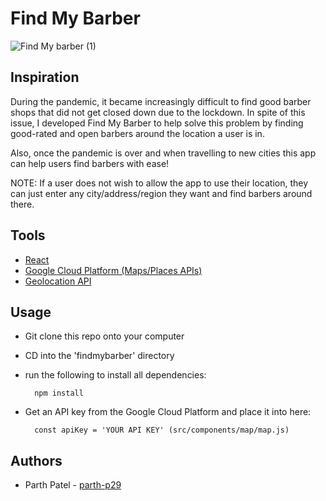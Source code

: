 # Find My Barber

![Find My barber (1)](https://user-images.githubusercontent.com/69891859/116495400-cf245380-a870-11eb-9ada-532e95160dfe.gif)

## Inspiration

During the pandemic, it became increasingly difficult to find good barber shops that did not get closed down due to the lockdown. In spite of this issue, I developed Find My Barber to help solve this problem by finding good-rated and open barbers around the location a user is in.

Also, once the pandemic is over and when travelling to new cities this app can help users find barbers with ease!

NOTE: If a user does not wish to allow the app to use their location, they can just enter any city/address/region they want and find barbers around there.

## Tools

- [React](https://reactjs.org/)
- [Google Cloud Platform (Maps/Places APIs)](https://cloud.google.com/)
- [Geolocation API](https://developer.mozilla.org/en-US/docs/Web/API/Geolocation_API)

## Usage

- Git clone this repo onto your computer
- CD into the 'findmybarber' directory
- run the following to install all dependencies:

        npm install

- Get an API key from the Google Cloud Platform and place it into here:

        const apiKey = 'YOUR API KEY' (src/components/map/map.js)
        

## Authors

- Parth Patel - [parth-p29](https://github.com/parth-p29)
